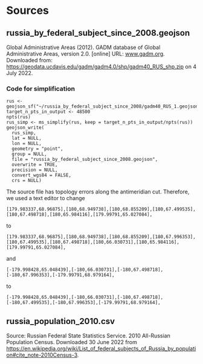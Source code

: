 # Sources

## russia_by_federal_subject_since_2008.geojson
Global Administrative Areas (2012). GADM database of Global Administrative Areas, version 2.0. [online] URL: www.gadm.org. 
Downloaded from: https://geodata.ucdavis.edu/gadm/gadm4.0/shp/gadm40_RUS_shp.zip on 4 July 2022.

### Code for simplification
```
rus <- geojson_sf("~/russia_by_federal_subject_since_2008/gadm40_RUS_1.geojson")
target_n_pts_in_output <- 48500
npts(rus)
rus_simp <- ms_simplify(rus, keep = target_n_pts_in_output/npts(rus))
geojson_write(
  rus_simp,
  lat = NULL,
  lon = NULL,
  geometry = "point",
  group = NULL,
  file = "russia_by_federal_subject_since_2008.geojson",
  overwrite = TRUE,
  precision = NULL,
  convert_wgs84 = FALSE,
  crs = NULL)
```

The source file has topology errors along the antimeridian cut. Therefore, we used a text editor to change

```
[179.983337,68.96875],[180,68.949738],[180,68.855209],[180,67.499535],[180,67.498718],[180,65.984116],[179.99791,65.027084],
```

to

```
[179.983337,68.96875],[180,68.949738],[180,68.855209],[180,67.996353],[180,67.499535],[180,67.498718],[180,66.030731],[180,65.984116],[179.99791,65.027084],
```

and

```
[-179.998428,65.048439],[-180,66.030731],[-180,67.498718],[-180,67.996353],[-179.99791,68.979164],
```

to

```
[-179.998428,65.048439],[-180,66.030731],[-180,67.498718],[-180,67.499535],[-180,67.996353],[-179.99791,68.979164],
```

## russia_population_2010.csv
Source: Russian Federal State Statistics Service. 2010 All-Russian Population Census. Downloaded 30 June 2022 from https://en.wikipedia.org/wiki/List_of_federal_subjects_of_Russia_by_population#cite_note-2010Census-3.


